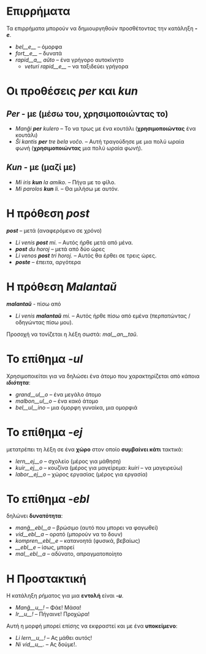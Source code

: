# Επιρρήματα

Τα επιρρήματα μπορούν να δημιουργηθούν προσθέτοντας την κατάληξη *__-e__*.

- *bel__e__*   – όμορφα
- *fort__e__*  – δυνατά
- *rapid__a__ aŭto*   – ένα γρήγορο αυτοκίνητο
	- *veturi rapid__e__*   – να ταξιδεύει γρήγορα


# Οι προθέσεις *__per__* και *__kun__*

## *__Per__* - με (μέσω του, χρησιμοποιώντας το)

- *Manĝi __per__ kulero* – Το να τρως με ένα κουτάλι (__χρησιμοποιώντας__ ένα κουτάλι)
- *Ŝi kantis __per__ tre bela voĉo.* – Αυτή τραγούδησε με μια πολύ ωραία φωνή (__χρησιμοποιώντας__ μια πολύ ωραία φωνή).
 
## *__Kun__* - με (μαζί με)        

- *Mi iris __kun__ la amiko.*    – Πήγα με το φίλο.
- *Mi parolos __kun__ li.*       – Θα μιλήσω με αυτόν.



# Η πρόθεση *__post__*

*__post__* – μετά (αναφερόμενο σε χρόνο)

- *Li venis __post__ mi.*   – Αυτός ήρθε μετά από μένα.
- *__post__ du horoj* – μετά από δύο ώρες
- *Li venos __post__ tri horoj.* – Αυτός θα έρθει σε τρεις ώρες.
- *__poste__* – έπειτα, αργότερα


# Η πρόθεση *__Malantaŭ__*

*__malantaŭ__* - πίσω από

- *Li venis __malantaŭ__ mi.* – Αυτός ήρθε πίσω από εμένα (περπατώντας / οδηγώντας πίσω μου).

Προσοχή να τονίζεται η λέξη σωστά: *mal__an__taŭ*.
 
# Το επίθημα *__-ul__*

Χρησιμοποιείται για να δηλώσει ένα άτομο που χαρακτηρίζεται από κάποια *__ιδιότητα__*:

- *grand__ul__o*  – ένα μεγάλο άτομο
- *malbon__ul__o* – ένα κακό άτομο
- *bel__ul__ino*  – μια όμορφη γυναίκα, μια ομορφιά

 

# Το επίθημα *__-ej__*

μετατρέπει τη λέξη σε ένα __χώρο__ στον οποίο __συμβαίνει κάτι__ τακτικά:

- *lern__ej__o*  – σχολείο (μέρος για μάθηση)
- *kuir__ej__o*  – κουζίνα (μέρος για μαγείρεμα: *kuiri* – να μαγειρεύω)
- *labor__ej__o* – χώρος εργασίας (μέρος για εργασία)
 

# Το επίθημα *__-ebl__*

δηλώνει __δυνατότητα__:

- *manĝ__ebl__a* – βρώσιμο (αυτό που μπορει να φαγωθεί)
- *vid__ebl__a* – ορατό (μπορούν να το δουν)
- *kompren__ebl__e* – κατανοητά (φυσικά, βεβαίως)
- *__ebl__e* – ίσως, μπορεί
- *mal__ebl__a* – αδύνατο, απραγματοποίητο


# Η Προστακτική

Η κατάληξη ρήματος για μια __εντολή__ είναι *__-u__*.

- *Manĝ__u__!*   – Φάε! Μάσα!
- *Ir__u__!*   – Πήγαινε! Προχώρα!

Αυτή η μορφή μπορεί επίσης να εκφραστεί και με ένα __υποκείμενο__:

- *Li lern__u__!* – Ας μάθει αυτός!
- *Ni vid__u__.*  – Ας δούμε!.
 
